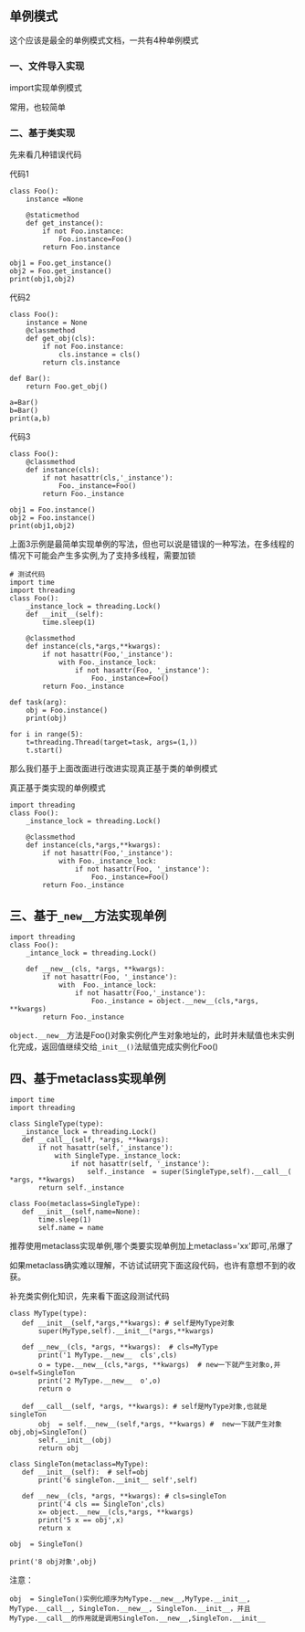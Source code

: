 
## 单例模式

这个应该是最全的单例模式文档，一共有4种单例模式

### 一、文件导入实现

import实现单例模式

常用，也较简单

### 二、基于类实现

先来看几种错误代码

代码1
```
class Foo():
    instance =None

    @staticmethod
    def get_instance():
        if not Foo.instance:
            Foo.instance=Foo()
        return Foo.instance

obj1 = Foo.get_instance()
obj2 = Foo.get_instance()
print(obj1,obj2)
```

代码2
```
class Foo():
    instance = None
    @classmethod
    def get_obj(cls):
        if not Foo.instance:
            cls.instance = cls()
        return cls.instance

def Bar():
    return Foo.get_obj()

a=Bar()
b=Bar()
print(a,b)
```

代码3
```
class Foo():
    @classmethod
    def instance(cls):
        if not hasattr(cls,'_instance'):
            Foo._instance=Foo()
        return Foo._instance

obj1 = Foo.instance()
obj2 = Foo.instance()
print(obj1,obj2)
```

上面3示例是最简单实现单例的写法，但也可以说是错误的一种写法，在多线程的情况下可能会产生多实例,为了支持多线程，需要加锁
```
# 测试代码
import time
import threading
class Foo():
    _instance_lock = threading.Lock()
    def __init__(self):
        time.sleep(1)

    @classmethod
    def instance(cls,*args,**kwargs):
        if not hasattr(Foo,'_instance'):
            with Foo._instance_lock:
                if not hasattr(Foo, '_instance'):
                    Foo._instance=Foo()
        return Foo._instance

def task(arg):
    obj = Foo.instance()
    print(obj)

for i in range(5):
    t=threading.Thread(target=task, args=(1,))
    t.start()
```

那么我们基于上面改面进行改进实现真正基于类的单例模式

真正基于类实现的单例模式
```
import threading
class Foo():
    _instance_lock = threading.Lock()

    @classmethod
    def instance(cls,*args,**kwargs):
        if not hasattr(Foo,'_instance'):
            with Foo._instance_lock:
                if not hasattr(Foo, '_instance'):
                    Foo._instance=Foo()
        return Foo._instance
```

## 三、基于`_new__`方法实现单例

```
import threading
class Foo():
    _intance_lock = threading.Lock()

    def __new__(cls, *args, **kwargs):
        if not hasattr(Foo, '_instance'):
            with  Foo._intance_lock:
                if not hasattr(Foo,'_instance'):
                    Foo._instance = object.__new__(cls,*args, **kwargs)
        return Foo._instance
```

`object.__new__`方法是Foo()对象实例化产生对象地址的，此时并未赋值也未实例化完成，返回值继续交给`_init__()`法赋值完成实例化Foo()
 
##  四、基于metaclass实现单例
 
 ```
 import time
import threading

class SingleType(type):
    _instance_lock = threading.Lock()
    def __call__(self, *args, **kwargs):
        if not hasattr(self,'_instance'):
            with SingleType._instance_lock:
                if not hasattr(self, '_instance'):
                    self._instance  = super(SingleType,self).__call__( *args, **kwargs)
        return self._instance

class Foo(metaclass=SingleType):
    def __init__(self,name=None):
        time.sleep(1)
        self.name = name
 ```
 
推荐使用metaclass实现单例,哪个类要实现单例加上metaclass='xx'即可,吊爆了
 
 如果metaclass确实难以理解，不访试试研究下面这段代码，也许有意想不到的收获。
 
 
 补充类实例化知识，先来看下面这段测试代码
 
 ```
 class MyType(type):
    def __init__(self,*args,**kwargs): # self是MyType对象
        super(MyType,self).__init__(*args,**kwargs)

    def __new__(cls, *args, **kwargs):  # cls=MyType
        print('1 MyType.__new__  cls',cls)
        o = type.__new__(cls,*args, **kwargs)  # new一下就产生对象o,并o=self=SingleTon
        print('2 MyType.__new__  o',o)
        return o

    def __call__(self, *args, **kwargs): # self是MyType对象,也就是singleTon
        obj  = self.__new__(self,*args, **kwargs) #  new一下就产生对象obj,obj=SingleTon()
        self.__init__(obj)
        return obj

class SingleTon(metaclass=MyType):
    def __init__(self):  # self=obj
        print('6 singleTon.__init__ self',self)

    def __new__(cls, *args, **kwargs): # cls=singleTon
        print('4 cls == SingleTon',cls)
        x= object.__new__(cls,*args, **kwargs)
        print('5 x == obj',x)
        return x

obj  = SingleTon()

print('8 obj对象',obj)
 ```

注意：

`obj  = SingleTon()实例化顺序为MyType.__new__,MyType.__init__, MyType.__call__, SingleTon.__new__, SingleTon.__init__，并且MyType.__call__的作用就是调用SingleTon.__new__,SingleTon.__init__`

